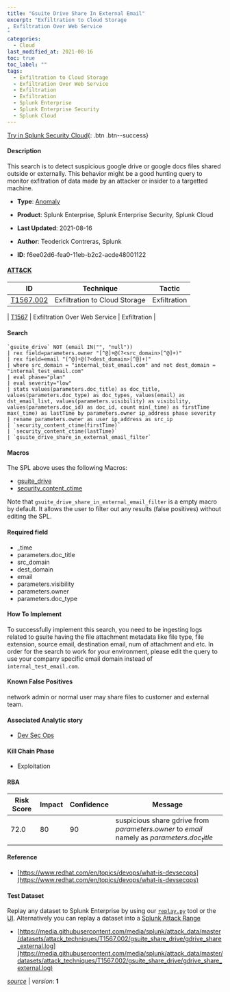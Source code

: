 ```yaml
---
title: "Gsuite Drive Share In External Email"
excerpt: "Exfiltration to Cloud Storage
, Exfiltration Over Web Service
"
categories:
  - Cloud
last_modified_at: 2021-08-16
toc: true
toc_label: ""
tags:
  - Exfiltration to Cloud Storage
  - Exfiltration Over Web Service
  - Exfiltration
  - Exfiltration
  - Splunk Enterprise
  - Splunk Enterprise Security
  - Splunk Cloud
---
```




[Try in Splunk Security Cloud](https://www.splunk.com/en_splunk_app_enrichmentus/cyber-security.html){: .btn .btn--success}

#### Description

This search is to detect suspicious google drive or google docs files shared outside or externally. This behavior might be a good hunting query to monitor exfitration of data made by an attacker or insider to a targetted machine.

- **Type**: [Anomaly](https://github.com/splunk/security_content/wiki/object-Analytic-Types)
- **Product**: Splunk Enterprise, Splunk Enterprise Security, Splunk Cloud


- **Last Updated**: 2021-08-16
- **Author**: Teoderick Contreras, Splunk
- **ID**: f6ee02d6-fea0-11eb-b2c2-acde48001122


#### [ATT&CK](https://attack.mitre.org/)

| ID             | Technique        |  Tactic             |
| -------------- | ---------------- |-------------------- |
| [T1567.002](https://attack.mitre.org/techniques/T1567/002/) | Exfiltration to Cloud Storage | Exfiltration |

| [T1567](https://attack.mitre.org/techniques/T1567/) | Exfiltration Over Web Service | Exfiltration |

#### Search

```
`gsuite_drive` NOT (email IN("", "null")) 
| rex field=parameters.owner "[^@]+@(?<src_domain>[^@]+)" 
| rex field=email "[^@]+@(?<dest_domain>[^@]+)" 
| where src_domain = "internal_test_email.com" and not dest_domain = "internal_test_email.com" 
| eval phase="plan" 
| eval severity="low" 
| stats values(parameters.doc_title) as doc_title, values(parameters.doc_type) as doc_types, values(email) as dst_email_list, values(parameters.visibility) as visibility, values(parameters.doc_id) as doc_id, count min(_time) as firstTime max(_time) as lastTime by parameters.owner ip_address phase severity  
| rename parameters.owner as user ip_address as src_ip 
| `security_content_ctime(firstTime)` 
| `security_content_ctime(lastTime)` 
| `gsuite_drive_share_in_external_email_filter`
```

#### Macros
The SPL above uses the following Macros:
* [gsuite_drive](https://github.com/splunk/security_content/blob/develop/macros/gsuite_drive.yml)
* [security_content_ctime](https://github.com/splunk/security_content/blob/develop/macros/security_content_ctime.yml)

Note that `gsuite_drive_share_in_external_email_filter` is a empty macro by default. It allows the user to filter out any results (false positives) without editing the SPL.

#### Required field
* _time
* parameters.doc_title
* src_domain
* dest_domain
* email
* parameters.visibility
* parameters.owner
* parameters.doc_type


#### How To Implement
To successfully implement this search, you need to be ingesting logs related to gsuite having the file attachment metadata like file type, file extension, source email, destination email, num of attachment and etc. In order for the search to work for your environment, please edit the query to use your company specific email domain instead of `internal_test_email.com`.

#### Known False Positives
network admin or normal user may share files to customer and external team.

#### Associated Analytic story
* [Dev Sec Ops](/stories/dev_sec_ops)


#### Kill Chain Phase
* Exploitation



#### RBA

| Risk Score  | Impact      | Confidence   | Message      |
| ----------- | ----------- |--------------|--------------|
| 72.0 | 80 | 90 | suspicious share gdrive from $parameters.owner$ to $email$ namely as $parameters.doc_title$ |




#### Reference

* [https://www.redhat.com/en/topics/devops/what-is-devsecops](https://www.redhat.com/en/topics/devops/what-is-devsecops)



#### Test Dataset
Replay any dataset to Splunk Enterprise by using our [`replay.py`](https://github.com/splunk/attack_data#using-replaypy) tool or the [UI](https://github.com/splunk/attack_data#using-ui).
Alternatively you can replay a dataset into a [Splunk Attack Range](https://github.com/splunk/attack_range#replay-dumps-into-attack-range-splunk-server)


* [https://media.githubusercontent.com/media/splunk/attack_data/master/datasets/attack_techniques/T1567.002/gsuite_share_drive/gdrive_share_external.log](https://media.githubusercontent.com/media/splunk/attack_data/master/datasets/attack_techniques/T1567.002/gsuite_share_drive/gdrive_share_external.log)



[*source*](https://github.com/splunk/security_content/tree/develop/detections/cloud/gsuite_drive_share_in_external_email.yml) \| *version*: **1**